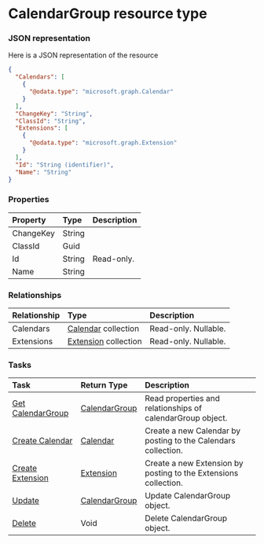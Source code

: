 # CalendarGroup resource type



### JSON representation

Here is a JSON representation of the resource

<!-- {
  "blockType": "resource",
  "optionalProperties": [
    "Calendars",
    "Extensions"
  ],
  "@odata.type": "microsoft.graph.CalendarGroup"
}-->

```json
{
  "Calendars": [
    {
      "@odata.type": "microsoft.graph.Calendar"
    }
  ],
  "ChangeKey": "String",
  "ClassId": "String",
  "Extensions": [
    {
      "@odata.type": "microsoft.graph.Extension"
    }
  ],
  "Id": "String (identifier)",
  "Name": "String"
}

```
### Properties
| Property	   | Type	|Description|
|:---------------|:--------|:----------|
|ChangeKey|String||
|ClassId|Guid||
|Id|String| Read-only.|
|Name|String||

### Relationships
| Relationship | Type	|Description|
|:---------------|:--------|:----------|
|Calendars|[Calendar](calendar.md) collection| Read-only. Nullable.|
|Extensions|[Extension](extension.md) collection| Read-only. Nullable.|

### Tasks

| Task		   | Return Type	|Description|
|:---------------|:--------|:----------|
|[Get CalendarGroup](../api/calendargroup_get.md) | [CalendarGroup](calendargroup.md) |Read properties and relationships of calendarGroup object.|
|[Create Calendar](../api/calendargroup_post_calendars.md) |[Calendar](calendar.md)| Create a new Calendar by posting to the Calendars collection.|
|[Create Extension](../api/calendargroup_post_extensions.md) |[Extension](extension.md)| Create a new Extension by posting to the Extensions collection.|
|[Update](../api/calendargroup_update.md) | [CalendarGroup](calendargroup.md)	|Update CalendarGroup object. |
|[Delete](../api/calendargroup_delete.md) | Void	|Delete CalendarGroup object. |

<!-- uuid: 0b217983-4274-4e74-9789-6a256ffdf1f4
2015-10-16 09:34:40 UTC -->
<!-- {
  "type": "#page.annotation",
  "description": "CalendarGroup resource",
  "keywords": "",
  "section": "documentation",
  "tocPath": ""
}-->